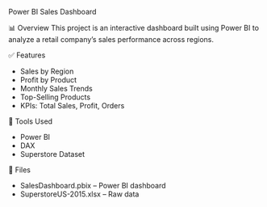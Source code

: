 Power BI Sales Dashboard

📊 Overview
This project is an interactive dashboard built using Power BI to analyze a retail company’s sales performance across regions.

✅ Features
- Sales by Region
- Profit by Product
- Monthly Sales Trends
- Top-Selling Products
- KPIs: Total Sales, Profit, Orders

🧰 Tools Used
- Power BI
- DAX
- Superstore Dataset

📁 Files
- SalesDashboard.pbix – Power BI dashboard
- SuperstoreUS-2015.xlsx – Raw data
